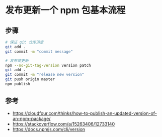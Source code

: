# 发布更新一个 npm 包基本流程

## 步骤

```bash
# 保证 git 仓库清空
git add .
git commit -m "commit message"

# 发布或更新
npm --no-git-tag-version version patch
git add .
git commit -m "release new version"
git push origin master
npm publish
```

## 参考
- https://cloudfour.com/thinks/how-to-publish-an-updated-version-of-an-npm-package/
- https://stackoverflow.com/a/15263406/12733140
- https://docs.npmjs.com/cli/version